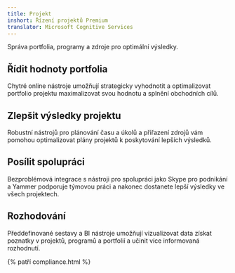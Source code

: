 ```yaml
---
title: Projekt
inshort: Řízení projektů Premium
translator: Microsoft Cognitive Services
---
```


Správa portfolia, programy a zdroje pro optimální výsledky.

## Řídit hodnoty portfolia
Chytré online nástroje umožňují strategicky vyhodnotit a optimalizovat portfolio projektu maximalizovat svou hodnotu a splnění obchodních cílů. 

## Zlepšit výsledky projektu
Robustní nástrojů pro plánování času a úkolů a přiřazení zdrojů vám pomohou optimalizovat plány projektů k poskytování lepších výsledků. 

## Posílit spolupráci
Bezproblémová integrace s nástroji pro spolupráci jako Skype pro podnikání a Yammer podporuje týmovou práci a nakonec dostanete lepší výsledky ve všech projektech. 

## Rozhodování 
Předdefinované sestavy a BI nástroje umožňují vizualizovat data získat poznatky v projektů, programů a portfolií a učinit více informovaná rozhodnutí. 

{% patří compliance.html %}



